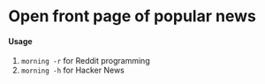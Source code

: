 Open front page of popular news
=====================

#### Usage
1. `morning -r` for Reddit programming
2. `morning -h` for Hacker News